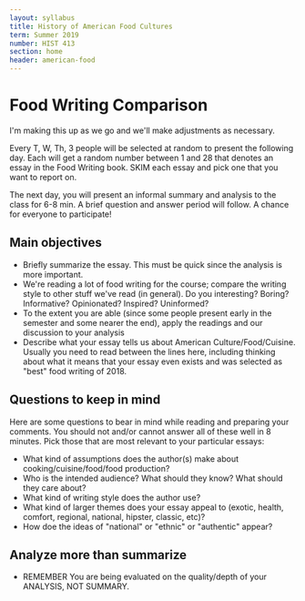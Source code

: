 ```yaml
---
layout: syllabus
title: History of American Food Cultures
term: Summer 2019
number: HIST 413
section: home
header: american-food
---
```

# Food Writing Comparison
I'm making this up as we go and we'll make adjustments as necessary.

Every T, W, Th, 3 people will be selected at random to present the following day. Each will get a random number between 1 and 28 that denotes an essay in the Food Writing book. SKIM each essay and pick one that you want to report on.

The next day, you will present an informal summary and analysis to the class for 6-8 min. A brief question and answer period will follow. A chance for everyone to participate!

## Main objectives
- Briefly summarize the essay. This must be quick since the analysis is more important.
- We're reading a lot of food writing for the course; compare the writing style to other stuff we've read (in general). Do you interesting? Boring? Informative? Opinionated? Inspired? Uninformed?
- To the extent you are able (since some people present early in the semester and some nearer the end), apply the readings and our discussion to your analysis
- Describe what your essay tells us about American Culture/Food/Cuisine. Usually you need to read between the lines here, including thinking about what it means that your essay even exists and was selected as "best" food writing of 2018.

## Questions to keep in mind 
Here are some questions to bear in mind while reading and preparing your comments. You should not and/or cannot answer all of these well in 8 minutes. Pick those that are most relevant to your particular essays:
- What kind of assumptions does the author(s) make about cooking/cuisine/food/food production?
- Who is the intended audience? What should they know? What should they care about?
- What kind of writing style does the author use?
- What kind of larger themes does your essay appeal to (exotic, health, comfort, regional, national, hipster, classic, etc)?
- How doe the ideas of "national" or "ethnic" or "authentic" appear?

## Analyze more than summarize
- REMEMBER You are being evaluated on the quality/depth of your ANALYSIS, NOT SUMMARY.
